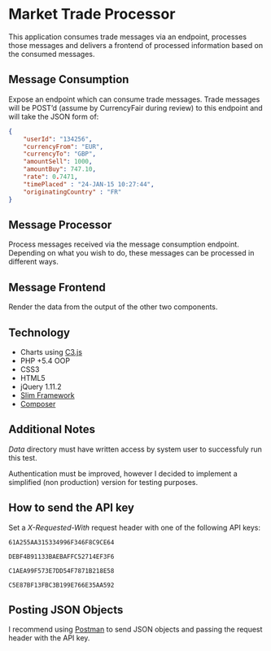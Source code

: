 Market Trade Processor
======================

This application consumes trade messages via an endpoint, processes those messages and delivers a frontend of processed information based on the consumed messages.

Message Consumption
-------------------

Expose an endpoint which can consume trade messages. Trade messages will be POST’d (assume by CurrencyFair during review) to this endpoint and will take the JSON form of:

```json
{
	"userId": "134256", 
	"currencyFrom": "EUR", 
	"currencyTo": "GBP", 
	"amountSell": 1000, 
	"amountBuy": 747.10, 
	"rate": 0.7471, 
	"timePlaced" : "24-JAN-15 10:27:44", 
	"originatingCountry" : "FR"
}
```

Message Processor
-----------------

Process messages received via the message consumption endpoint. Depending on what you wish to do, these messages can be processed in different ways.

Message Frontend
----------------

Render the data from the output of the other two components.

Technology
----------
- Charts using [C3.js](http://c3js.org/)
- PHP +5.4 OOP
- CSS3
- HTML5
- jQuery 1.11.2
- [Slim Framework](http://www.slimframework.com/)
- [Composer](https://getcomposer.org/)

Additional Notes
---------------
*Data* directory must have written access by system user to successfuly run this test.

Authentication must be improved, however I decided to implement a simplified (non production) version for testing purposes.

How to send the API key
-----------------------

Set a *X-Requested-With* request header with one of the following API keys:

```
61A255AA315334996F346F8C9CE64 

DEBF4B91133BAEBAFFC52714EF3F6

C1AEA99F573E7DD54F7871B218E58

C5E87BF13FBC3B199E766E35AA592
```

Posting JSON Objects
--------------------
I recommend using [Postman](https://www.getpostman.com/) to send JSON objects and passing the request header with the API key.